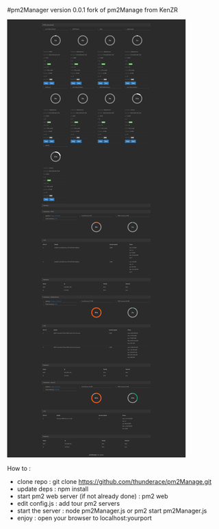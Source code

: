#pm2Manager version 0.0.1
fork of pm2Manage from KenZR 


![pm2Manage](https://raw.githubusercontent.com/thunderace/pm2Manager/master/snapshots/snapshot-v0.0.2.png)

How to :
+ clone repo : git clone https://github.com/thunderace/pm2Manage.git
+ update deps : npm install
+ start pm2 web server (if not already done) : pm2 web
+ edit config.js : add tour pm2 servers
+ start the server : node pm2Manager.js or pm2 start pm2Manager.js
+ enjoy : open your browser to localhost:yourport

